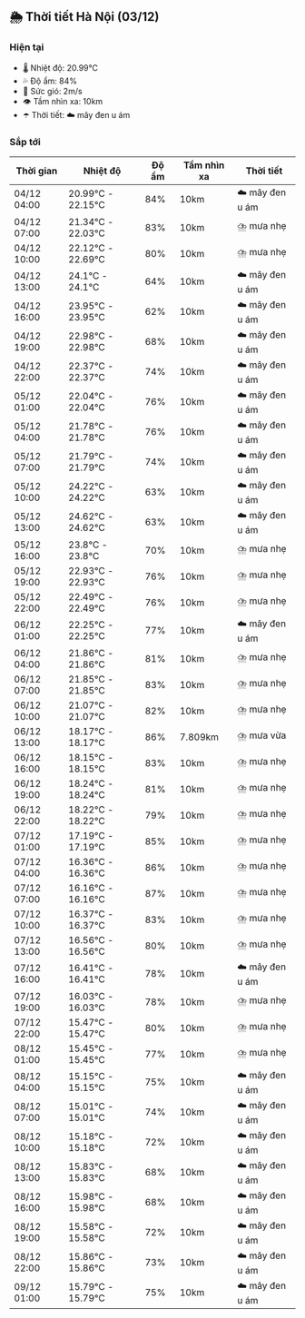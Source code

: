 ## 🌦️ Thời tiết Hà Nội (03/12)

### Hiện tại

- 🌡️ Nhiệt độ: 20.99℃
- 💦 Độ ẩm: 84%
- 💨 Sức gió: 2m/s
- 👁️ Tầm nhìn xa: 10km
- ☂️ Thời tiết: ☁️ mây đen u ám

### Sắp tới

| Thời gian | Nhiệt độ | Độ ẩm | Tầm nhìn xa | Thời tiết |
| --- | --- | --- | --- | --- |
| 04/12 04:00 | 20.99℃ - 22.15℃ | 84% | 10km | ☁️ mây đen u ám |
| 04/12 07:00 | 21.34℃ - 22.03℃ | 83% | 10km | ⛈️ mưa nhẹ |
| 04/12 10:00 | 22.12℃ - 22.69℃ | 80% | 10km | ⛈️ mưa nhẹ |
| 04/12 13:00 | 24.1℃ - 24.1℃ | 64% | 10km | ☁️ mây đen u ám |
| 04/12 16:00 | 23.95℃ - 23.95℃ | 62% | 10km | ☁️ mây đen u ám |
| 04/12 19:00 | 22.98℃ - 22.98℃ | 68% | 10km | ☁️ mây đen u ám |
| 04/12 22:00 | 22.37℃ - 22.37℃ | 74% | 10km | ☁️ mây đen u ám |
| 05/12 01:00 | 22.04℃ - 22.04℃ | 76% | 10km | ☁️ mây đen u ám |
| 05/12 04:00 | 21.78℃ - 21.78℃ | 76% | 10km | ☁️ mây đen u ám |
| 05/12 07:00 | 21.79℃ - 21.79℃ | 74% | 10km | ☁️ mây đen u ám |
| 05/12 10:00 | 24.22℃ - 24.22℃ | 63% | 10km | ☁️ mây đen u ám |
| 05/12 13:00 | 24.62℃ - 24.62℃ | 63% | 10km | ☁️ mây đen u ám |
| 05/12 16:00 | 23.8℃ - 23.8℃ | 70% | 10km | ⛈️ mưa nhẹ |
| 05/12 19:00 | 22.93℃ - 22.93℃ | 76% | 10km | ⛈️ mưa nhẹ |
| 05/12 22:00 | 22.49℃ - 22.49℃ | 76% | 10km | ⛈️ mưa nhẹ |
| 06/12 01:00 | 22.25℃ - 22.25℃ | 77% | 10km | ☁️ mây đen u ám |
| 06/12 04:00 | 21.86℃ - 21.86℃ | 81% | 10km | ⛈️ mưa nhẹ |
| 06/12 07:00 | 21.85℃ - 21.85℃ | 83% | 10km | ⛈️ mưa nhẹ |
| 06/12 10:00 | 21.07℃ - 21.07℃ | 82% | 10km | ⛈️ mưa nhẹ |
| 06/12 13:00 | 18.17℃ - 18.17℃ | 86% | 7.809km | ⛈️ mưa vừa |
| 06/12 16:00 | 18.15℃ - 18.15℃ | 83% | 10km | ⛈️ mưa nhẹ |
| 06/12 19:00 | 18.24℃ - 18.24℃ | 81% | 10km | ⛈️ mưa nhẹ |
| 06/12 22:00 | 18.22℃ - 18.22℃ | 79% | 10km | ⛈️ mưa nhẹ |
| 07/12 01:00 | 17.19℃ - 17.19℃ | 85% | 10km | ⛈️ mưa nhẹ |
| 07/12 04:00 | 16.36℃ - 16.36℃ | 86% | 10km | ⛈️ mưa nhẹ |
| 07/12 07:00 | 16.16℃ - 16.16℃ | 87% | 10km | ⛈️ mưa nhẹ |
| 07/12 10:00 | 16.37℃ - 16.37℃ | 83% | 10km | ⛈️ mưa nhẹ |
| 07/12 13:00 | 16.56℃ - 16.56℃ | 80% | 10km | ⛈️ mưa nhẹ |
| 07/12 16:00 | 16.41℃ - 16.41℃ | 78% | 10km | ☁️ mây đen u ám |
| 07/12 19:00 | 16.03℃ - 16.03℃ | 78% | 10km | ⛈️ mưa nhẹ |
| 07/12 22:00 | 15.47℃ - 15.47℃ | 80% | 10km | ⛈️ mưa nhẹ |
| 08/12 01:00 | 15.45℃ - 15.45℃ | 77% | 10km | ⛈️ mưa nhẹ |
| 08/12 04:00 | 15.15℃ - 15.15℃ | 75% | 10km | ☁️ mây đen u ám |
| 08/12 07:00 | 15.01℃ - 15.01℃ | 74% | 10km | ☁️ mây đen u ám |
| 08/12 10:00 | 15.18℃ - 15.18℃ | 72% | 10km | ☁️ mây đen u ám |
| 08/12 13:00 | 15.83℃ - 15.83℃ | 68% | 10km | ☁️ mây đen u ám |
| 08/12 16:00 | 15.98℃ - 15.98℃ | 68% | 10km | ☁️ mây đen u ám |
| 08/12 19:00 | 15.58℃ - 15.58℃ | 72% | 10km | ☁️ mây đen u ám |
| 08/12 22:00 | 15.86℃ - 15.86℃ | 73% | 10km | ☁️ mây đen u ám |
| 09/12 01:00 | 15.79℃ - 15.79℃ | 75% | 10km | ☁️ mây đen u ám |
